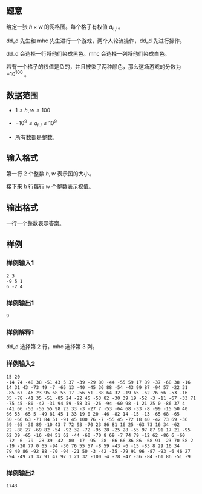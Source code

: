 ## 题意

给定一张 $h \times w$ 的网格图。每个格子有权值 $a_{i,j}$ 。

dd_d 先生和 mhc 先生进行一个游戏，两个人轮流操作，dd_d 先进行操作。  

dd_d 会选择一行将他们染成黑色。mhc 会选择一列将他们染成白色。  

若有一个格子的权值是负的，并且被染了两种颜色，那么这场游戏的分数为 $- 10^{100}$ 。

## 数据范围

- $1 \leq h,w \leq 100$

- $- 10^9 \leq a_{i,j} \leq 10^9$ 

- 所有数都是整数。

## 输入格式

第一行 $2$ 个整数 $h,w$ 表示图的大小。  

接下来 $h$ 行每行 $w$ 个整数表示权值。

## 输出格式

一行一个整数表示答案。

## 样例

### 样例输入1

```
2 3
-9 5 1
6 -2 4
```

### 样例输出1

```
9
```

### 样例解释1

dd_d 选择第 $2$ 行，mhc 选择第 $3$ 列。

### 样例输入2

```
15 20
-14 74 -48 38 -51 43 5 37 -39 -29 80 -44 -55 59 17 89 -37 -68 38 -16
14 31 43 -73 49 -7 -65 13 -40 -45 36 88 -54 -43 99 87 -94 57 -22 31
-85 67 -46 23 95 68 55 17 -56 51 -38 64 32 -19 65 -62 76 66 -53 -16
35 -78 -41 35 -51 -85 24 -22 45 -53 82 -30 39 19 -52 -3 -11 -67 -33 71
-75 45 -80 -42 -31 94 59 -58 39 -26 -94 -60 98 -1 21 25 0 -86 37 4
-41 66 -53 -55 55 98 23 33 -3 -27 7 -53 -64 68 -33 -8 -99 -15 50 40
66 53 -65 5 -49 81 45 1 33 19 0 20 -46 -82 14 -15 -13 -65 68 -65
50 -66 63 -71 84 51 -91 45 100 76 -7 -55 45 -72 18 40 -42 73 69 -36
59 -65 -30 89 -10 43 7 72 93 -70 23 86 81 16 25 -63 73 16 34 -62
22 -88 27 -69 82 -54 -92 32 -72 -95 28 -25 28 -55 97 87 91 17 21 -95
62 39 -65 -16 -84 51 62 -44 -60 -70 8 69 -7 74 79 -12 62 -86 6 -60
-72 -6 -79 -28 39 -42 -80 -17 -95 -28 -66 66 36 86 -68 91 -23 70 58 2
-19 -20 77 0 65 -94 -30 76 55 57 -8 59 -43 -6 -15 -83 8 29 16 34
79 40 86 -92 88 -70 -94 -21 50 -3 -42 -35 -79 91 96 -87 -93 -6 46 27
-94 -49 71 37 91 47 97 1 21 32 -100 -4 -78 -47 -36 -84 -61 86 -51 -9
```

### 样例输出2

```
1743
```
